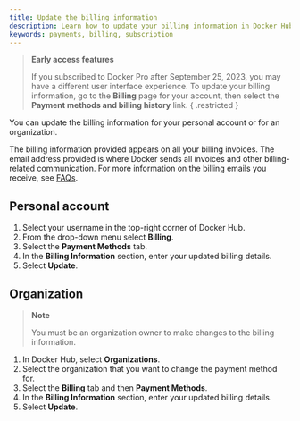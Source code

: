 ```yaml
---
title: Update the billing information
description: Learn how to update your billing information in Docker Hub
keywords: payments, billing, subscription
---
```


> **Early access features**
>
> If you subscribed to Docker Pro after September 25, 2023, you may have a different user interface experience. To update your billing information, go to the **Billing** page for your account, then select the **Payment methods and billing history** link.
{ .restricted }

You can update the billing information for your personal account or for an organization. 

The billing information provided appears on all your billing invoices. The email address provided is where Docker sends all invoices and other billing-related communication. For more information on the billing emails you receive, see [FAQs](faqs.md#what-billing-related-emails-will-i-receive-from-docker-hub).

## Personal account

1. Select your username in the top-right corner of Docker Hub.
2. From the drop-down menu select **Billing**.
3. Select the **Payment Methods** tab. 
4. In the **Billing Information** section, enter your updated billing details. 
5. Select **Update**. 

## Organization 

> **Note**
>
> You must be an organization owner to make changes to the billing information.

1. In Docker Hub, select **Organizations**.
2. Select the organization that you want to change the payment method for. 
3. Select the **Billing** tab and then **Payment Methods**.
4. In the **Billing Information** section, enter your updated billing details. 
5. Select **Update**.